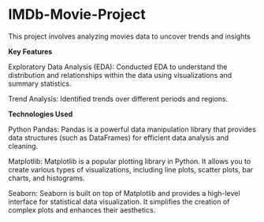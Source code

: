 # IMDb-Movie-Project

This project involves analyzing movies data to uncover trends and insights

**Key Features**

Exploratory Data Analysis (EDA): Conducted EDA to understand the distribution and relationships within the data using visualizations and summary statistics.

Trend Analysis: Identified  trends over different periods and regions.

**Technologies Used**

Python Pandas: Pandas is a powerful data manipulation library that provides data structures (such as DataFrames) for efficient data analysis and cleaning.

Matplotlib: Matplotlib is a popular plotting library in Python. It allows you to create various types of visualizations, including line plots, scatter plots, bar charts, and histograms.

Seaborn: Seaborn is built on top of Matplotlib and provides a high-level interface for statistical data visualization. It simplifies the creation of complex plots and enhances their aesthetics.
